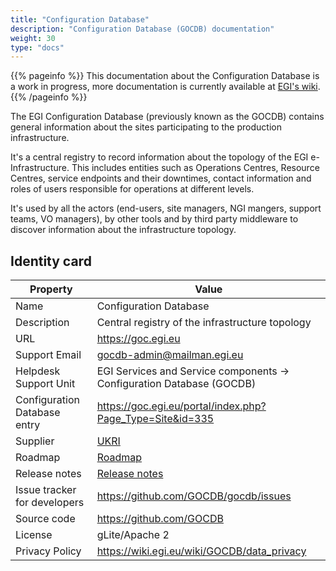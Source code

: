 ```yaml
---
title: "Configuration Database"
description: "Configuration Database (GOCDB) documentation"
weight: 30
type: "docs"
---
```


{{% pageinfo %}} This documentation about the Configuration Database is a work
in progress, more documentation is currently available at
[EGI's wiki](https://wiki.egi.eu/wiki/GOCDB). {{% /pageinfo %}}

The EGI Configuration Database (previously known as the GOCDB) contains general
information about the sites participating to the production infrastructure.

It's a central registry to record information about the topology of the EGI
e-Infrastructure. This includes entities such as Operations Centres, Resource
Centres, service endpoints and their downtimes, contact information and roles of
users responsible for operations at different levels.

It's used by all the actors (end-users, site managers, NGI mangers, support
teams, VO managers), by other tools and by third party middleware to discover
information about the infrastructure topology.

## Identity card

<!-- markdownlint-disable line-length -->

| Property                     | Value                                                                 |
| ---------------------------- | --------------------------------------------------------------------- |
| Name                         | Configuration Database                                                |
| Description                  | Central registry of the infrastructure topology                       |
| URL                          | https://goc.egi.eu                                                    |
| Support Email                | gocdb-admin@mailman.egi.eu                                            |
| Helpdesk Support Unit        | EGI Services and Service components -> Configuration Database (GOCDB) |
| Configuration Database entry | https://goc.egi.eu/portal/index.php?Page_Type=Site&id=335             |
| Supplier                     | [UKRI](https://www.ukri.org/)                                         |
| Roadmap                      | [Roadmap](https://wiki.egi.eu/wiki/GOCDB/Roadmap)                     |
| Release notes                | [Release notes](https://github.com/GOCDB/gocdb/releases)              |
| Issue tracker for developers | https://github.com/GOCDB/gocdb/issues                                 |
| Source code                  | https://github.com/GOCDB                                              |
| License                      | gLite/Apache 2                                                        |
| Privacy Policy               | https://wiki.egi.eu/wiki/GOCDB/data_privacy                           |

<!-- markdownlint-enable line-length -->

